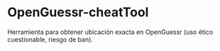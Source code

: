 # OpenGuessr-cheatTool
Herramienta para obtener ubicación exacta en OpenGuessr (uso ético cuestionable, riesgo de ban).

